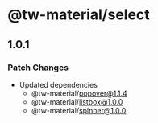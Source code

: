 # @tw-material/select

## 1.0.1

### Patch Changes

- Updated dependencies
  - @tw-material/popover@1.1.4
  - @tw-material/listbox@1.0.0
  - @tw-material/spinner@1.0.0
